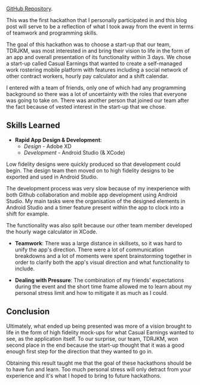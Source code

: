 <!--
title: 2019 - Mobile App Development Hackathon
description: First hackathon & app development experience
path: 2019Hackathon
-->

[GitHub Repository](https://github.com/sh1ggy/hackathon19-TDRJKM-android).

This was the first hackathon that I personally participated in and this blog post will serve to be a reflection of what I took away from the event in terms of teamwork and programming skills. 

The goal of this hackathon was to choose a start-up that our team, TDRJKM, was most interested in and bring their vision to life in the form of an app and overall presentation of its functionality within 3 days. We chose a start-up called Casual Earnings that wanted to create a self-managed work rostering mobile platform with features including a social network of other contract workers, hourly pay calculator and a shift calendar. 

I entered with a team of friends, only one of which had any programming background so there was a lot of uncertainty with the roles that everyone was going to take on. There was another person that joined our team after the fact because of vested interest in the start-up that we chose. 

## Skills Learned	
 - **Rapid App Design & Development**: 
	 - *Design* - Adobe XD
	 - *Development* - Android Studio (& XCode) 

Low fidelity designs were quickly produced so that development could begin. The design team then moved on to high fidelity designs to be exported and used in Android Studio.

The development process was very slow because of my inexperience with both Github collaboration and mobile app development using Android Studio. My main tasks were the organisation of the designed elements in Android Studio and a timer feature present within the app to clock into a shift for example. 

The functionality was also split because our other team member developed the hourly wage calculator in XCode. 

 - **Teamwork**: There was a large distance in skillsets, so it was hard to unify the app's direction. There were a lot of communication breakdowns and a lot of moments were spent brainstorming together in order to clarify both the app's visual direction and what functionality to include. 
 

 - **Dealing with Pressure**: The combination of my friends' expectations during the event and the short time frame allowed me to learn about my personal stress limit and how to mitigate it as much as I could. 


## Conclusion

Ultimately, what ended up being presented was more of a vision brought to life in the form of high fidelity mock-ups for what Casual Earnings wanted to see, as the application itself. To our surprise, our team, TDRJKM, won second place in the end because the start-up thought that it was a good enough first step for the direction that they wanted to go in. 

Obtaining this result taught me that the goal of these hackathons should be to have fun and learn. Too much personal stress will only detract from your experience and it's what I hoped to bring to future hackathons. 
 